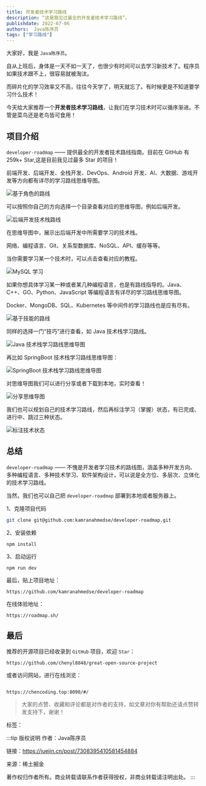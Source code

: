 ```yaml
---
title: 开发者技术学习路线
description: “这是我见过最全的开发者技术学习路线”。
publishdate: 2022-07-06
authors:  Java陈序员
tags: ["学习路线"]
---
```


大家好，我是 `Java陈序员`。

自从上班后，身体是一天不如一天了，也很少有时间可以去学习新技术了。程序员如果技术跟不上，很容易就被淘汰。

而碎片化的学习效率又不高，往往今天学了，明天就忘了。有时候更是不知道要学习什么技术！

今天给大家推荐一个**开发者技术学习路线**，让我们在学习技术时可以循序渐进。不管是菜鸟还是老鸟皆可食用！

## 项目介绍

`developer-roadmap` —— 提供最全的开发者技术路线指南。目前在 GitHub 有 259k+ Star,这是目前我见过最多 Star 的项目！

前端开发、后端开发、全栈开发、DevOps、Android 开发、AI、大数据、游戏开发等方向都有详尽的学习路线思维导图。

![基于角色的路线](https://heguang-tech-1300607181.cos.ap-shanghai.myqcloud.com/uPic/46a660fdc9914a87b5dc2c97a82cfeaa~tplv-k3u1fbpfcp-jj-mark:3024:0:0:0:q75.awebp)

可以按照你自己的方向选择一个目录查看对应的思维导图，例如后端开发。

![后端开发技术栈路线](https://heguang-tech-1300607181.cos.ap-shanghai.myqcloud.com/uPic/658f622713414070bff4d51ed2781cf8~tplv-k3u1fbpfcp-jj-mark:3024:0:0:0:q75.awebp)

在思维导图中，展示出后端开发中所需要学习的技术栈。

网络、编程语言、Git、关系型数据库、NoSQL、API、缓存等等。

当你需要学习某一个技术时，可以点击查看对应的教程。

![MySQL 学习](https://heguang-tech-1300607181.cos.ap-shanghai.myqcloud.com/uPic/74bab05d1dd94a38a7d0f1939784b3bf~tplv-k3u1fbpfcp-jj-mark:3024:0:0:0:q75.awebp)

如果你想具体学习某一种或者某几种编程语言，也是有路线指导的。Java、C++、GO、Python、JavaScript 等编程语言有详尽的学习路线思维导图。

Docker、MongoDB、SQL、Kubernetes 等中间件的学习路线也是应有尽有。

![基于技能的路线](https://heguang-tech-1300607181.cos.ap-shanghai.myqcloud.com/uPic/e29a6b93e02f42b0b96463dfea8c7ce0~tplv-k3u1fbpfcp-jj-mark:3024:0:0:0:q75.awebp)

同样的选择一门“技巧”进行查看，如 Java 技术栈学习路线。

![Java 技术栈学习路线思维导图](https://heguang-tech-1300607181.cos.ap-shanghai.myqcloud.com/uPic/4b3feb88d8ed40fa8cfaf463bd0e29b2~tplv-k3u1fbpfcp-jj-mark:3024:0:0:0:q75.awebp)

再比如 SpringBoot 技术栈学习路线思维导图：

![SpringBoot 技术栈学习路线思维导图](https://heguang-tech-1300607181.cos.ap-shanghai.myqcloud.com/uPic/ea2c23a742a84fd9b937d3f93652c783~tplv-k3u1fbpfcp-jj-mark:3024:0:0:0:q75.awebp)

对思维导图我们可以进行分享或者下载到本地，实时查看！

![分享思维导图](https://heguang-tech-1300607181.cos.ap-shanghai.myqcloud.com/uPic/1868c06d5b8c4c7e9316df11990929f5~tplv-k3u1fbpfcp-jj-mark:3024:0:0:0:q75.awebp)

我们也可以规划自己的技术学习路线，然后再标注学习（掌握）状态，有已完成、进行中、跳过三种状态。

![标注技术状态](https://heguang-tech-1300607181.cos.ap-shanghai.myqcloud.com/uPic/aa8acbbdebc4499ebac544af25134fb7~tplv-k3u1fbpfcp-jj-mark:3024:0:0:0:q75.awebp)

## 总结

`developer-roadmap` —— 不愧是开发者学习技术的路线图，涵盖多种开发方向、多种编程语言、多种技术学习、软件架构设计，可以说是全方位、多层次、立体化的技术学习路线。

当然，我们也可以自己把 `developer-roadmap` 部署到本地或者服务器上。

1、克隆项目代码

```bash
git clone git@github.com:kamranahmedse/developer-roadmap.git
```

2、安装依赖

```shell
npm install
```

3、启动运行

```shell
npm run dev
```

最后，贴上项目地址：

```shell
https://github.com/kamranahmedse/developer-roadmap
```

在线体验地址：

```shell
https://roadmap.sh/
```

## 最后

推荐的开源项目已经收录到 `GitHub` 项目，欢迎 `Star`：

```shell
https://github.com/chenyl8848/great-open-source-project
```

或者访问网站，进行在线浏览：

```shell

https://chencoding.top:8090/#/
```

> 大家的点赞、收藏和评论都是对作者的支持，如文章对你有帮助还请点赞转发支持下，谢谢！

标签：



:::tip 版权说明
作者：Java陈序员

链接：https://juejin.cn/post/7308395410581454884

来源：稀土掘金

著作权归作者所有。商业转载请联系作者获得授权，非商业转载请注明出处。
:::
